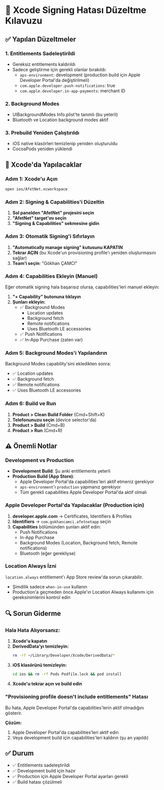 # 🔧 Xcode Signing Hatası Düzeltme Kılavuzu

## ✅ Yapılan Düzeltmeler

### 1. Entitlements Sadeleştirildi
- Gereksiz entitlements kaldırıldı
- Sadece geliştirme için gerekli olanlar bırakıldı:
  - `aps-environment`: development (production build için Apple Developer Portal'da değiştirilmeli)
  - `com.apple.developer.push-notifications`: true
  - `com.apple.developer.in-app-payments`: merchant ID

### 2. Background Modes
- UIBackgroundModes Info.plist'te tanımlı (bu yeterli)
- Bluetooth ve Location background modes aktif

### 3. Prebuild Yeniden Çalıştırıldı
- iOS native klasörleri temizlenip yeniden oluşturuldu
- CocoaPods yeniden yüklendi

## 📱 Xcode'da Yapılacaklar

### Adım 1: Xcode'u Açın
```bash
open ios/AfetNet.xcworkspace
```

### Adım 2: Signing & Capabilities'i Düzeltin

1. **Sol panelden "AfetNet" projesini seçin**
2. **"AfetNet" target'ını seçin**
3. **"Signing & Capabilities" sekmesine gidin**

### Adım 3: Otomatik Signing'i Sıfırlayın

1. **"Automatically manage signing" kutusunu KAPATIN**
2. **Tekrar AÇIN** (bu Xcode'un provisioning profile'ı yeniden oluşturmasını sağlar)
3. **Team'i seçin**: "Gökhan ÇAMCI"

### Adım 4: Capabilities Ekleyin (Manuel)

Eğer otomatik signing hala başarısız olursa, capabilities'leri manuel ekleyin:

1. **"+ Capability" butonuna tıklayın**
2. **Şunları ekleyin:**
   - ✅ Background Modes
     - Location updates
     - Background fetch
     - Remote notifications
     - Uses Bluetooth LE accessories
   - ✅ Push Notifications
   - ✅ In-App Purchase (zaten var)

### Adım 5: Background Modes'i Yapılandırın

Background Modes capability'sini ekledikten sonra:
- ✅ Location updates
- ✅ Background fetch
- ✅ Remote notifications
- ✅ Uses Bluetooth LE accessories

### Adım 6: Build ve Run

1. **Product > Clean Build Folder** (Cmd+Shift+K)
2. **Telefonunuzu seçin** (device selector'da)
3. **Product > Build** (Cmd+B)
4. **Product > Run** (Cmd+R)

## ⚠️ Önemli Notlar

### Development vs Production

- **Development Build**: Şu anki entitlements yeterli
- **Production Build (App Store)**: 
  - Apple Developer Portal'da capabilities'leri aktif etmeniz gerekiyor
  - `aps-environment`'ı `production` yapmanız gerekiyor
  - Tüm gerekli capabilities Apple Developer Portal'da aktif olmalı

### Apple Developer Portal'da Yapılacaklar (Production için)

1. **developer.apple.com** → Certificates, Identifiers & Profiles
2. **Identifiers** → `com.gokhancamci.afetnetapp` seçin
3. **Capabilities** bölümünden şunları aktif edin:
   - Push Notifications
   - In-App Purchase
   - Background Modes (Location, Background fetch, Remote notifications)
   - Bluetooth (eğer gerekliyse)

### Location Always İzni

`location.always` entitlement'ı App Store review'da sorun çıkarabilir. 
- Şimdilik sadece `when-in-use` kullanın
- Production'a geçmeden önce Apple'ın Location Always kullanımı için gereksinimlerini kontrol edin

## 🔍 Sorun Giderme

### Hala Hata Alıyorsanız:

1. **Xcode'u kapatın**
2. **DerivedData'yı temizleyin:**
   ```bash
   rm -rf ~/Library/Developer/Xcode/DerivedData/*
   ```
3. **iOS klasörünü temizleyin:**
   ```bash
   cd ios && rm -rf Pods Podfile.lock && pod install
   ```
4. **Xcode'u tekrar açın ve build edin**

### "Provisioning profile doesn't include entitlements" Hatası

Bu hata, Apple Developer Portal'da capabilities'lerin aktif olmadığını gösterir.

**Çözüm:**
1. Apple Developer Portal'da capabilities'leri aktif edin
2. Veya development build için capabilities'leri kaldırın (şu an yapıldı)

## ✅ Durum

- ✅ Entitlements sadeleştirildi
- ✅ Development build için hazır
- ✅ Production için Apple Developer Portal ayarları gerekli
- ✅ Build hatası çözülmeli
